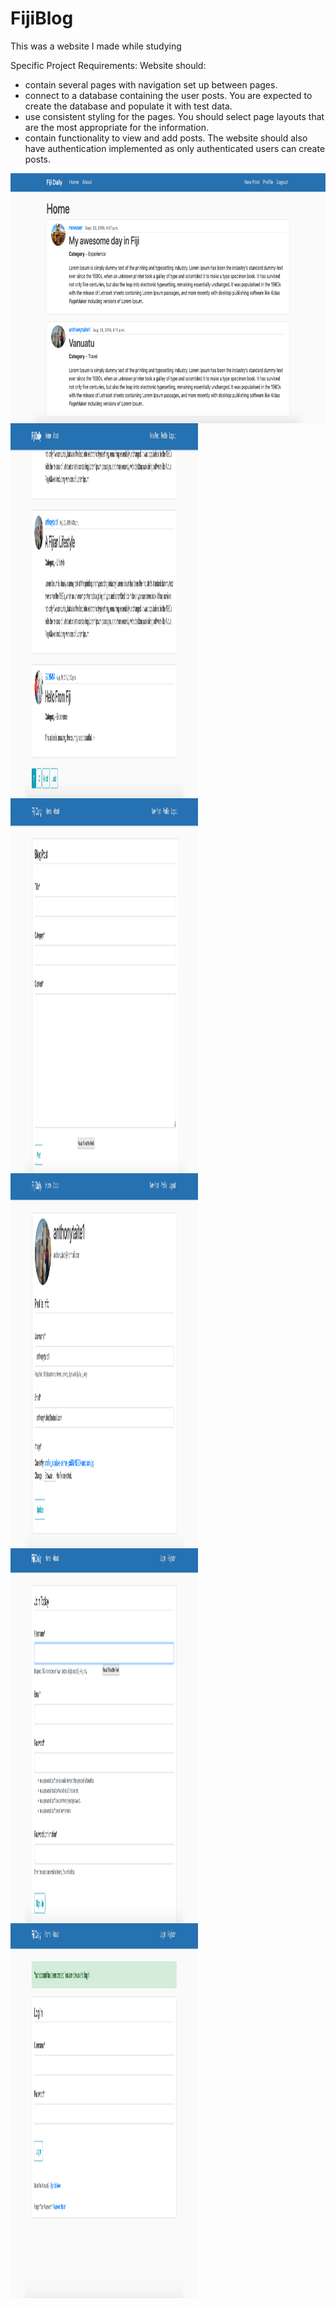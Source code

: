 # FijiBlog

This was a website I made while studying

Specific Project Requirements:
Website should:
- contain several pages with navigation set up between pages.
- connect to a database containing the user posts. You are expected to create the database and populate it with test data.
- use consistent styling for the pages. You should select page layouts that are the most appropriate for the information.
- contain functionality to view and add posts. The website should also have authentication implemented as only 
  authenticated users can create posts.
  
<img align="left" src="images/home1.png" width="1000" height="400">
<img align="left" src="images/home2.png" width="300" height="600">
<img align="left" src="images/newpost.png" width="300" height="600">
<img align="left" src="images/profile.png" width="300" height="600">
<img align="left" src="images/register.png" width="300" height="600">
<img align="left" src="images/registered.png" width="300" height="600">
